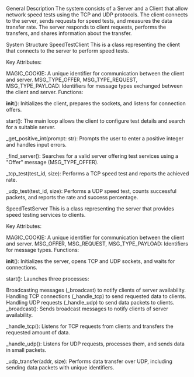 General Description
The system consists of a Server and a Client that allow network speed tests using the TCP and UDP protocols.
The client connects to the server, sends requests for speed tests, and measures the data transfer rate.
The server responds to client requests, performs the transfers, and shares information about the transfer.

System Structure
SpeedTestClient
This is a class representing the client that connects to the server to perform speed tests.

Key Attributes:

MAGIC_COOKIE: A unique identifier for communication between the client and server.
MSG_TYPE_OFFER, MSG_TYPE_REQUEST, MSG_TYPE_PAYLOAD: Identifiers for message types exchanged between the client and server.
Functions:

__init__():
Initializes the client, prepares the sockets, and listens for connection offers.

start():
The main loop allows the client to configure test details and search for a suitable server.

_get_positive_int(prompt: str):
Prompts the user to enter a positive integer and handles input errors.

_find_server():
Searches for a valid server offering test services using a "Offer" message (MSG_TYPE_OFFER).

_tcp_test(test_id, size):
Performs a TCP speed test and reports the achieved rate.

_udp_test(test_id, size):
Performs a UDP speed test, counts successful packets, and reports the rate and success percentage.

SpeedTestServer
This is a class representing the server that provides speed testing services to clients.

Key Attributes:

MAGIC_COOKIE: A unique identifier for communication between the client and server.
MSG_OFFER, MSG_REQUEST, MSG_TYPE_PAYLOAD: Identifiers for message types.
Functions:

__init__():
Initializes the server, opens TCP and UDP sockets, and waits for connections.

start():
Launches three processes:

Broadcasting messages (_broadcast) to notify clients of server availability.
Handling TCP connections (_handle_tcp) to send requested data to clients.
Handling UDP requests (_handle_udp) to send data packets to clients.
_broadcast():
Sends broadcast messages to notify clients of server availability.

_handle_tcp():
Listens for TCP requests from clients and transfers the requested amount of data.

_handle_udp():
Listens for UDP requests, processes them, and sends data in small packets.

_udp_transfer(addr, size):
Performs data transfer over UDP, including sending data packets with unique identifiers.

